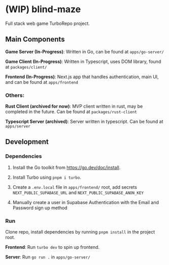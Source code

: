 # (WIP) blind-maze

Full stack web game TurboRepo project.

## Main Components

**Game Server (In-Progress)**: Written in Go, can be found at `apps/go-server/`

**Game Client (In-Progress)**: Written in Typescript, uses DOM library, found at `packages/client/`

**Frontend (In-Progress)**: Next.js app that handles authentication, main UI, and can be found at `apps/frontend`

### Others:

**Rust Client (archived for now)**: MVP client written in rust, may be completed in the future. Can be found at `packages/rust-client`

**Typescript Server (archived)**: Server written in typescript. Can be found at `apps/server`

## Development

### Dependencies

1. Install the Go toolkit from https://go.dev/doc/install.

2. Install Turbo using `pnpm i turbo`.

3. Create a `.env.local` file in `apps/frontend/` root, add secrets
   `NEXT_PUBLIC_SUPABASE_URL` and `NEXT_PUBLIC_SUPABASE_ANON_KEY`

4. Manually create a user in Supabase Authentication with the Email and Password sign up method

### Run

Clone repo, install dependencies by running `pnpm install` in the project root.

**Frontend**: Run `turbo dev` to spin up frontend.

**Server**: Run `go run .` in `apps/go-server/`
